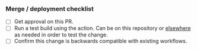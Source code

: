 ### Merge / deployment checklist

- [ ] Get approval on this PR.
- [ ] Run a test build using the action. Can be on this repository or [elsewhere](https://github.com/github/turbo-scan/#testing-changes-to-codeql-action) as needed in order to test the change.
- [ ] Confirm this change is backwards compatible with existing workflows.
